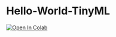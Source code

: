# Hello-World-TinyML
[![Open In Colab](https://colab.research.google.com/assets/colab-badge.svg)](https://colab.research.google.com/drive/1eR_dimo3Os0HbpLr02LT8Vy2rg6cW6eL)
